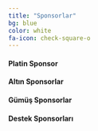 ```yaml
---
title: "Sponsorlar"
bg: blue
color: white
fa-icon: check-square-o
---
```


#### **Platin Sponsor**

#### **Altın Sponsorlar**

#### **Gümüş Sponsorlar**

#### **Destek Sponsorları**




